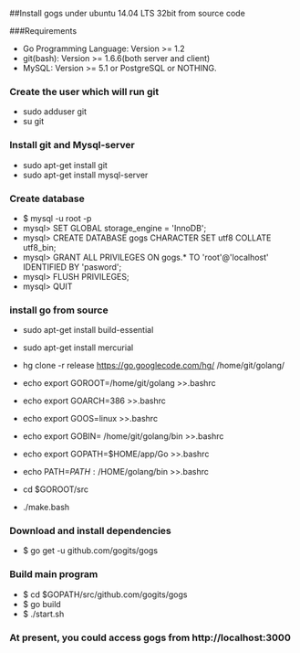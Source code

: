 ##Install gogs under ubuntu 14.04 LTS 32bit from source code

###Requirements
- Go Programming Language: Version >= 1.2
- git(bash): Version >= 1.6.6(both server and client) 
- MySQL: Version >= 5.1 or PostgreSQL or NOTHING. 

### Create the user which will run git
- sudo  adduser git
- su git

### Install git and Mysql-server
- sudo apt-get install git
- sudo apt-get install mysql-server

### Create database
- $ mysql -u root -p
- mysql> SET GLOBAL storage_engine = 'InnoDB';
- mysql> CREATE DATABASE gogs CHARACTER SET utf8 COLLATE utf8_bin;
- mysql> GRANT ALL PRIVILEGES ON gogs.* TO 'root'@'localhost' IDENTIFIED BY 'pasword';
- mysql> FLUSH PRIVILEGES;
- mysql> QUIT

### install go from source
- sudo apt-get install build-essential 
- sudo apt-get install mercurial
- hg clone -r release https://go.googlecode.com/hg/ /home/git/golang/
 

- echo export GOROOT=/home/git/golang >>.bashrc
- echo export GOARCH=386   >>.bashrc 
- echo export GOOS=linux  >>.bashrc 
- echo export GOBIN= /home/git/golang/bin  >>.bashrc 
- echo export GOPATH=$HOME/app/Go   >>.bashrc 
- echo  PATH=${PATH}: /$HOME/golang/bin  >>.bashrc
- cd $GOROOT/src
- ./make.bash

### Download and install dependencies
- $ go get -u github.com/gogits/gogs

### Build main program
- $ cd $GOPATH/src/github.com/gogits/gogs
- $ go build
- $ ./start.sh

### At present, you could access gogs from http://localhost:3000

